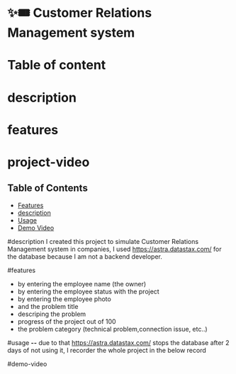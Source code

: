 # ✨🎟️ Customer Relations Management system

# Table of content
# description 
# features
# project-video

## Table of Contents
- [Features](#features)
- [description](#description)
- [Usage](#usage)
- [Demo Video](#demo-video)

#description
I created this project to simulate Customer Relations Management system in companies,
I used https://astra.datastax.com/ for the database because I am not a backend developer.

#features
- by entering the employee name (the owner)
- by entering the employee status with the project
- by entering the employee photo
- and the problem title
- descriping the problem
- progress of the project out of 100
- the problem category (technical problem,connection issue, etc..)

#usage
**--** due to that https://astra.datastax.com/ stops the database after 2 days of not using it, I recorder the whole project in the below record

#demo-video

